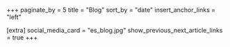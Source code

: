 +++
paginate_by = 5
title = "Blog"
sort_by = "date"
insert_anchor_links = "left"

[extra]
social_media_card = "es_blog.jpg"
show_previous_next_article_links = true
+++
